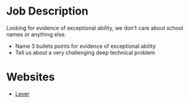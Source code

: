 # Job Description
Looking for evidence of exceptional ability, we don't care about school names or anything else.
- Name 3 bullets points for evidence of exceptional ability
- Tell us about a very challenging deep technical problem

# Websites
- [Lever](https://www.lever.co/) 
